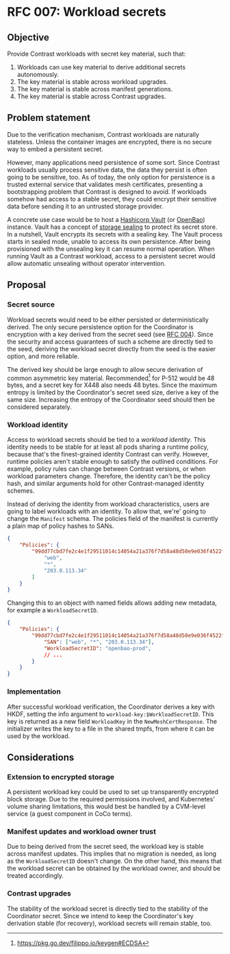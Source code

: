 # RFC 007: Workload secrets

## Objective

Provide Contrast workloads with secret key material, such that:

1. Workloads can use key material to derive additional secrets autonomously.
2. The key material is stable across workload upgrades.
3. The key material is stable across manifest generations.
4. The key material is stable across Contrast upgrades.

## Problem statement

Due to the verification mechanism, Contrast workloads are naturally stateless.
Unless the container images are encrypted, there is no secure way to embed a persistent secret.

However, many applications need persistence of some sort.
Since Contrast workloads usually process sensitive data, the data they persist is often going to be sensitive, too.
As of today, the only option for persistence is a trusted external service that validates mesh certificates, presenting a bootstrapping problem that Contrast is designed to avoid.
If workloads somehow had access to a stable secret, they could encrypt their sensitive data before sending it to an untrusted storage provider.

A concrete use case would be to host a [Hashicorp Vault] (or [OpenBao]) instance.
Vault has a concept of [storage sealing] to protect its secret store.
In a nutshell, Vault encrypts its secrets with a sealing key.
The Vault process starts in sealed mode, unable to access its own persistence.
After being provisioned with the unsealing key it can resume normal operation.
When running Vault as a Contrast workload, access to a persistent secret would allow automatic unsealing without operator intervention.

[Hashicorp Vault]: https://www.hashicorp.com/products/vault
[OpenBao]: https://openbao.org/
[storage sealing]: https://developer.hashicorp.com/vault/docs/concepts/seal

## Proposal

### Secret source

Workload secrets would need to be either persisted or deterministically derived.
The only secure persistence option for the Coordinator is encryption with a key derived from the secret seed (see [RFC 004](004-recovery.md)).
Since the security and access guarantees of such a scheme are directly tied to the seed, deriving the workload secret directly from the seed is the easier option, and more reliable.

The derived key should be large enough to allow secure derivation of common asymmetric key material.
Recommended[^1] for P-512 would be 48 bytes, and a secret key for X448 also needs 48 bytes.
Since the maximum entropy is limited by the Coordinator's secret seed size, derive a key of the same size.
Increasing the entropy of the Coordinator seed should then be considered separately.

[^1]: https://pkg.go.dev/filippo.io/keygen#ECDSA

### Workload identity

Access to workload secrets should be tied to a _workload identity_.
This identity needs to be stable for at least all pods sharing a runtime policy, because that's the finest-grained identity Contrast can verify.
However, runtime policies aren't stable enough to satisfy the outlined conditions.
For example, policy rules can change between Contrast versions, or when workload parameters change.
Therefore, the identity can't be the policy hash, and similar arguments hold for other Contrast-managed identity schemes.

Instead of deriving the identity from workload characteristics, users are going to label workloads with an identity.
To allow that, we're' going to change the `Manifest` schema.
The policies field of the manifest is currently a plain map of policy hashes to SANs.

```json
{
    "Policies": {
        "99dd77cbd7fe2c4e1f29511014c14054a21a376f7d58a48d50e9e036f4522f6b": [
            "web",
            "*",
            "203.0.113.34"
        ]
    }
}
```

Changing this to an object with named fields allows adding new metadata, for example a `WorkloadSecretID`.

```json
{
    "Policies": {
        "99dd77cbd7fe2c4e1f29511014c14054a21a376f7d58a48d50e9e036f4522f6b": {
            "SAN": ["web", "*", "203.0.113.34"],
            "WorkloadSecretID": "openbao-prod",
            // ...
        }
    }
}
```

### Implementation

After successful workload verification, the Coordinator derives a key with HKDF, setting the info argument to `workload-key:$WorkloadSecretID`.
This key is returned as a new field `WorkloadKey` in the `NewMeshCertResponse`.
The initializer writes the key to a file in the shared tmpfs, from where it can be used by the workload.

## Considerations

### Extension to encrypted storage

A persistent workload key could be used to set up transparently encrypted block storage.
Due to the required permissions involved, and Kubernetes' volume sharing limitations, this would best be handled by a CVM-level service (a guest component in CoCo terms).

### Manifest updates and workload owner trust

Due to being derived from the secret seed, the workload key is stable across manifest updates.
This implies that no migration is needed, as long as the `WorkloadSecretID` doesn't change.
On the other hand, this means that the workload secret can be obtained by the workload owner, and should be treated accordingly.

### Contrast upgrades

The stability of the workload secret is directly tied to the stability of the Coordinator secret.
Since we intend to keep the Coordinator's key derivation stable (for recovery), workload secrets will remain stable, too.
